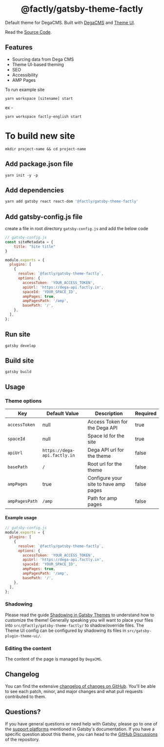 
<h1 align="center">
  @factly/gatsby-theme-factly
</h1>



Default theme for DegaCMS. Built with [DegaCMS](https://dega.factly.in) and [Theme UI](https://theme-ui.com/).

Read the [Source Code](https://github.com/factly/dega-themes).

## Features

- Sourcing data from Dega CMS
- Theme UI-based theming
- SEO
- Accessibility
- AMP Pages

To run example site

```
yarn workspace [sitename] start

```

ex -

```
yarn workspace factly-english start

```

# To build new site

```
mkdir project-name && cd project-name
```

## Add package.json file

```
yarn init -y -p
```
## Add dependencies

```sh
yarn add gatsby react react-dom '@factly/gatsby-theme-factly'
```

## Add gatsby-config.js file

create a file in root directory `gatsby-config.js` and add the below code

```js
// gatsby-config.js
const siteMetadata = {
    title: "Site title"
}

module.exports = {
  plugins: [
    {
      resolve: `@factly/gatsby-theme-factly`,
      options: {
        accessToken: 'YOUR_ACCESS_TOKEN',
        apiUrl: 'https://dega-api.factly.in',
        spaceId: 'YOUR_SPACE_ID',
        ampPages: true,
        ampPagesPath: '/amp',
        basePath: '/',      
    },
  ],
};
```


## Run site

```
gatsby develop
```

## Build site

```
gatsby build
```


## Usage

### Theme options

| Key        | Default Value | Description                                                                                              | Required |
| ---------- | ------------- | ------------------------------------------------------------------------------------------------------- | ---------- | 
| `accessToken`      | null        | Access Token for the Dega API | true |
| `spaceId` | null | Space Id for the site       | true |
| `apiUrl` | `https://dega-api.factly.in`           | Dega API url for the theme     | false |
| `basePath` | `/` | Root url for the theme        | false |
| `ampPages` | true | Configure your site to have amp pages    | false |
| `ampPagesPath` | `/amp` | Path for amp pages        | false |


#### Example usage

```js
// gatsby-config.js
module.exports = {
  plugins: [
    {
      resolve: `@factly/gatsby-theme-factly`,
      options: {
        accessToken: 'YOUR_ACCESS_TOKEN',
        apiUrl: 'https://dega-api.factly.in',
        spaceId: 'YOUR_SPACE_ID',
        ampPages: true,
        ampPagesPath: '/amp',
        basePath: '/',      
    },
  ],
};
```


### Shadowing

Please read the guide [Shadowing in Gatsby Themes](https://www.gatsbyjs.com/docs/how-to/plugins-and-themes/shadowing/) to understand how to customize the theme! Generally speaking you will want to place your files into `src/@factly/gatsby-theme-factly/` to shadow/override files. The Theme UI config can be configured by shadowing its files in `src/gatsby-plugin-theme-ui/`.

### Editing the content

The content of the page is managed by `DegaCMS`.

## Changelog

You can find the extensive [changelog of changes on GitHub](https://github.com/factly/dega-themes/blob/main/themes/gatsby-theme-factly/CHANGELOG.md). You'll be able to see each patch, minor, and major changes and what pull requests contributed to them.

## Questions?

If you have general questions or need help with Gatsby, please go to one of the [support platforms](https://www.gatsbyjs.com/contributing/community/#where-to-get-support) mentioned in Gatsby's documentation. If you have a specific question about this theme, you can head to the [GitHub Discussions](https://github.com/LekoArts/gatsby-themes/discussions) of the repository.



